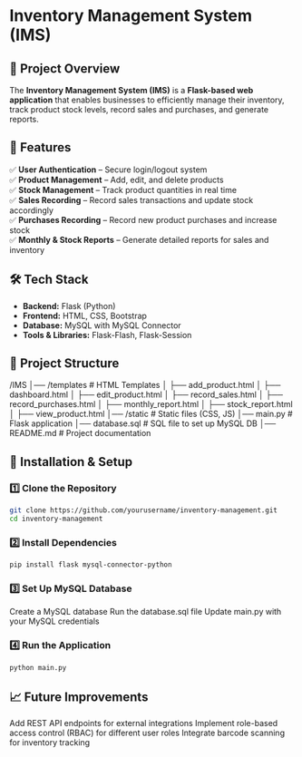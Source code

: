 # Inventory Management System (IMS)  

## 📌 Project Overview  
The **Inventory Management System (IMS)** is a **Flask-based web application** that enables businesses to efficiently manage their inventory, track product stock levels, record sales and purchases, and generate reports.  

## 🔹 Features  
✅ **User Authentication** – Secure login/logout system  
✅ **Product Management** – Add, edit, and delete products  
✅ **Stock Management** – Track product quantities in real time  
✅ **Sales Recording** – Record sales transactions and update stock accordingly  
✅ **Purchases Recording** – Record new product purchases and increase stock  
✅ **Monthly & Stock Reports** – Generate detailed reports for sales and inventory  

## 🛠️ Tech Stack  
- **Backend:** Flask (Python)  
- **Frontend:** HTML, CSS, Bootstrap  
- **Database:** MySQL with MySQL Connector  
- **Tools & Libraries:** Flask-Flash, Flask-Session  

## 📂 Project Structure  
/IMS │── /templates # HTML Templates
│ ├── add_product.html
│ ├── dashboard.html
│ ├── edit_product.html
│ ├── record_sales.html
│ ├── record_purchases.html
│ ├── monthly_report.html
│ ├── stock_report.html
│ ├── view_product.html
│── /static # Static files (CSS, JS)
│── main.py # Flask application
│── database.sql # SQL file to set up MySQL DB
│── README.md # Project documentation


## 🚀 Installation & Setup  
### 1️⃣ Clone the Repository  
```bash
git clone https://github.com/yourusername/inventory-management.git
cd inventory-management
```

### 2️⃣ Install Dependencies
```bash
pip install flask mysql-connector-python
```

### 3️⃣ Set Up MySQL Database
Create a MySQL database
Run the database.sql file
Update main.py with your MySQL credentials

### 4️⃣ Run the Application
```bash
python main.py
```

## 📈 Future Improvements
Add REST API endpoints for external integrations
Implement role-based access control (RBAC) for different user roles
Integrate barcode scanning for inventory tracking

